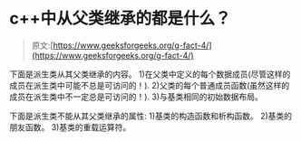 # c++中从父类继承的都是什么？

> 原文:[https://www.geeksforgeeks.org/g-fact-4/](https://www.geeksforgeeks.org/g-fact-4/)

下面是派生类从其父类继承的内容。
1)在父类中定义的每个数据成员(尽管这样的成员在派生类中可能不总是可访问的！).
2)父类的每个普通成员函数(虽然这样的成员在派生类中不一定总是可访问的！).
3)与基类相同的初始数据布局。

下面是派生类不能从其父类继承的属性:
1)基类的构造函数和析构函数。
2)基类的朋友函数。
3)基类的重载运算符。